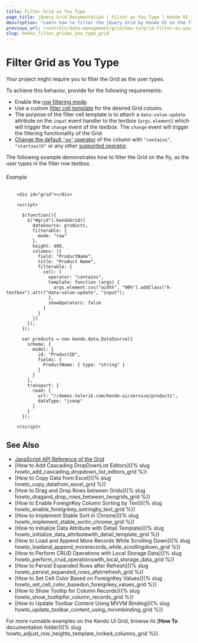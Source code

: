 ```yaml
---
title: Filter Grid as You Type
page_title: jQuery Grid Documentation | Filter as You Type | Kendo UI
description: "Learn how to filter the jQuery Grid by Kendo UI on the fly, as the user types in the filter row textbox."
previous_url: /controls/data-management/grid/how-to/grid-filter-as-you-type, /web/grid/how-to/grid-filter-as-you-type
slug: howto_filter_gridas_you_type_grid
---
```


# Filter Grid as You Type

Your project might require you to filter the Grid as the user types.

To achieve this behavior, provide for the following requirements:

* Enable the [row filtering mode](/api/javascript/ui/grid/configuration/filterable.mode).
* Use a custom [filter cell template](/api/javascript/ui/grid/configuration/columns.filterable.cell.template) for the desired Grid column.
* The purpose of the filter cell template is to attach a `data-value-update` attribute on the `input` event handler to the textbox (`args.element`) which will trigger the `change` event of the textbox. The `change` event will trigger the filtering functionality of the Grid.
* [Change the default `"eq"` operator](/api/javascript/ui/grid/configuration/columns.filterable.cell.operator) of the column with `"contains"`, `"startswith"` or any other [supported operator](/api/javascript/data/datasource/configuration/filter.operator).

The following example demonstrates how to filter the Grid on the fly, as the user types in the filter row textbox.

###### Example

```dojo
    <div id="grid"></div>

    <script>

      $(function(){
        $("#grid").kendoGrid({
          dataSource: products,
          filterable: {
            mode: "row"
          },
          height: 400,
          columns: [{
            field: "ProductName",
            title: "Product Name",
            filterable: {
              cell: {
                operator: "contains",
                template: function (args) {
                  args.element.css("width", "90%").addClass("k-textbox").attr("data-value-update", "input");
                },
                showOperators: false
              }
            }
          }]
        });
      });

      var products = new kendo.data.DataSource({
        schema: {
          model: {
            id: "ProductID",
            fields: {
              ProductName: { type: "string" }
            }
          }
        },
        transport: {
          read: {
            url: "//demos.telerik.com/kendo-ui/service/products",
            dataType: "jsonp"
          }
        }
      });

    </script>
```

## See Also

* [JavaScript API Reference of the Grid](/api/javascript/ui/grid)
* [How to Add Cascading DropDownList Editors]({% slug howto_add_cascading_dropdown_list_editors_grid %})
* [How to Copy Data from Excel]({% slug howto_copy_datafrom_excel_grid %})
* [How to Drag and Drop Rows between Grids]({% slug howto_dragand_drop_rows_between_twogrids_grid %})
* [How to Enable ForeignKey Column Sorting by Text]({% slug howto_enable_foreignkey_sotringby_text_grid %})
* [How to Implement Stable Sort in Chrome]({% slug howto_implement_stable_sortin_chrome_grid %})
* [How to Initialize Data Attribute with Detail Template]({% slug howto_initialize_data_attributewith_detail_template_grid %})
* [How to Load and Append More Records While Scrolling Down]({% slug howto_loadand_append_morerecords_while_scrollingdown_grid %})
* [How to Perform CRUD Operations with Local Storage Data]({% slug howto_perform_crud_operationswith_local_storage_data_grid %})
* [How to Persist Expanded Rows after Refresh]({% slug howto_persist_expanded_rows_afetrrefresh_grid %})
* [How to Set Cell Color Based on ForeignKey Values]({% slug howto_set_cell_color_basedon_foreignkey_values_grid %})
* [How to Show Tooltip for Column Records]({% slug howto_show_tooltipfor_column_records_grid %})
* [How to Update Toolbar Content Using MVVM Binding]({% slug howto_update_toolbar_content_using_mvvmbinding_grid %})

For more runnable examples on the Kendo UI Grid, browse its [**How To** documentation folder]({% slug howto_adjust_row_heights_template_locked_columns_grid %}).
